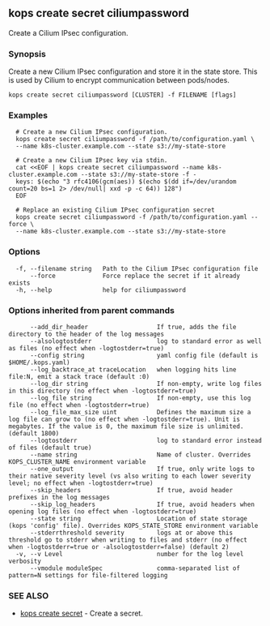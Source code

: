 
<!--- This file is automatically generated by make gen-cli-docs; changes should be made in the go CLI command code (under cmd/kops) -->

## kops create secret ciliumpassword

Create a Cilium IPsec configuration.

### Synopsis

Create a new Cilium IPsec configuration and store it in the state store. This is used by Cilium to encrypt communication between pods/nodes.

```
kops create secret ciliumpassword [CLUSTER] -f FILENAME [flags]
```

### Examples

```
  # Create a new Cilium IPsec configuration.
  kops create secret ciliumpassword -f /path/to/configuration.yaml \
  --name k8s-cluster.example.com --state s3://my-state-store
  
  # Create a new Cilium IPsec key via stdin.
  cat <<EOF | kops create secret ciliumpassword --name k8s-cluster.example.com --state s3://my-state-store -f -
  keys: $(echo "3 rfc4106(gcm(aes)) $(echo $(dd if=/dev/urandom count=20 bs=1 2> /dev/null| xxd -p -c 64)) 128")
  EOF
  
  # Replace an existing Cilium IPsec configuration secret
  kops create secret ciliumpassword -f /path/to/configuration.yaml --force \
  --name k8s-cluster.example.com --state s3://my-state-store
```

### Options

```
  -f, --filename string   Path to the Cilium IPsec configuration file
      --force             Force replace the secret if it already exists
  -h, --help              help for ciliumpassword
```

### Options inherited from parent commands

```
      --add_dir_header                   If true, adds the file directory to the header of the log messages
      --alsologtostderr                  log to standard error as well as files (no effect when -logtostderr=true)
      --config string                    yaml config file (default is $HOME/.kops.yaml)
      --log_backtrace_at traceLocation   when logging hits line file:N, emit a stack trace (default :0)
      --log_dir string                   If non-empty, write log files in this directory (no effect when -logtostderr=true)
      --log_file string                  If non-empty, use this log file (no effect when -logtostderr=true)
      --log_file_max_size uint           Defines the maximum size a log file can grow to (no effect when -logtostderr=true). Unit is megabytes. If the value is 0, the maximum file size is unlimited. (default 1800)
      --logtostderr                      log to standard error instead of files (default true)
      --name string                      Name of cluster. Overrides KOPS_CLUSTER_NAME environment variable
      --one_output                       If true, only write logs to their native severity level (vs also writing to each lower severity level; no effect when -logtostderr=true)
      --skip_headers                     If true, avoid header prefixes in the log messages
      --skip_log_headers                 If true, avoid headers when opening log files (no effect when -logtostderr=true)
      --state string                     Location of state storage (kops 'config' file). Overrides KOPS_STATE_STORE environment variable
      --stderrthreshold severity         logs at or above this threshold go to stderr when writing to files and stderr (no effect when -logtostderr=true or -alsologtostderr=false) (default 2)
  -v, --v Level                          number for the log level verbosity
      --vmodule moduleSpec               comma-separated list of pattern=N settings for file-filtered logging
```

### SEE ALSO

* [kops create secret](kops_create_secret.md)	 - Create a secret.

